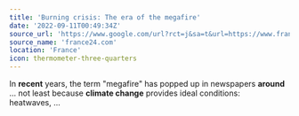 ```yaml
---
title: 'Burning crisis: The era of the megafire'
date: '2022-09-11T00:49:34Z'
source_url: 'https://www.google.com/url?rct=j&sa=t&url=https://www.france24.com/en/tv-shows/down-to-earth/20220910-burning-crisis-the-era-of-the-megafire&ct=ga&cd=CAIyGjM2MTJiMTgxZTJkYWNmYjk6Y29tOmVuOlVT&usg=AOvVaw0Mp3duLIIFLu5a2Wcu4cQl'
source_name: 'france24.com'
location: 'France'
icon: thermometer-three-quarters
---
```


In <b>recent</b> years, the term &quot;megafire&quot; has popped up in newspapers <b>around</b> ... not least because <b>climate change</b> provides ideal conditions: heatwaves,&nbsp;...
